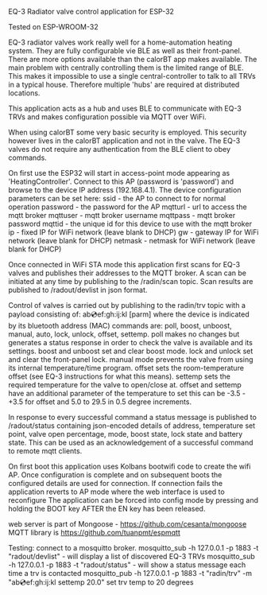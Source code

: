EQ-3 Radiator valve control application for ESP-32

Tested on ESP-WROOM-32

EQ-3 radiator valves work really well for a home-automation heating system. They are fully configurable 
vie BLE as well as their front-panel. There are more options available than the calorBT app makes 
available.
The main problem with centrally controlling them is the limited range of BLE. This makes it impossible
to use a single central-controller to talk to all TRVs in a typical house. Therefore multiple 'hubs'
are required at distributed locations.

This application acts as a hub and uses BLE to communicate with EQ-3 TRVs and makes configuration possible
via MQTT over WiFi. 

When using calorBT some very basic security is employed. This security however lives in the calorBT 
application and not in the valve. The EQ-3 valves do not require any authentication from the BLE client
to obey commands.

On first use the ESP32 will start in access-point mode appearing as 'HeatingController'. Connect to this
AP (password is 'password') and browse to the device IP address (192.168.4.1). The device configuration 
parameters can be set here:
ssid - the AP to connect to for normal operation
password - the password for the AP
mqtturl - url to access the mqtt broker
mqttuser - mqtt broker username
mqttpass - mqtt broker password
mqttid - the unique id for this device to use with the mqtt broker
ip - fixed IP for WiFi network (leave blank to DHCP)
gw - gateway IP for WiFi network (leave blank for DHCP)
netmask - netmask for WiFi network (leave blank for DHCP)

Once connected in WiFi STA mode this application first scans for EQ-3 valves and publishes their addresses 
to the MQTT broker. A scan can be initiated at any time by publishing to the /<mqttid>radin/scan topic. 
Scan results are published to /<mqttid>radout/devlist in json format.

Control of valves is carried out by publishing to the <mqttid>radin/trv topic with a payload consisting of:
ab:cd:ef:gh:ij:kl <command> [parm]
where the device is indicated by its bluetooth address (MAC)
commands are: poll, boost, unboost, manual, auto, lock, unlock, offset, settemp. 
poll makes no changes but generates a status response in order to check the valve is available and its settings.
boost and unboost set and clear boost mode.
lock and unlock set and clear the front-panel lock.
manual mode prevents the valve from using its internal temperature/time program.
offset sets the room-temperature offset (see EQ-3 instructions for what this means).
settemp sets the required temperature for the valve to open/close at. 
offset and settemp have an additional parameter of the temperature to set this can be -3.5 - +3.5 for offset and
5.0 to 29.5 in 0.5 degree increments.

In response to every successful command a status message is published to /<mqttid>radout/status containing json-encoded
details of address, temperature set point, valve open percentage, mode, boost state, lock state and battery state. This 
can be used as an acknowledgement of a successful command to remote mqtt clients.

On first boot this application uses Kolbans bootwifi code to create the wifi AP.
Once configuration is complete and on subsequent boots the configured details are used for connection.
If connection fails the application reverts to AP mode where the web interface is used to reconfigure
The application can be forced into config mode by pressing and holding the BOOT key AFTER the EN key has been released.

web server is part of Mongoose - https://github.com/cesanta/mongoose
MQTT library is https://github.com/tuanpmt/espmqtt

Testing:
connect to a mosquitto broker.
mosquitto_sub -h 127.0.0.1 -p 1883 -t "<mqttid>radout/devlist" - will display a list of discovered EQ-3 TRVs
mosquitto_sub -h 127.0.0.1 -p 1883 -t "<mqttid>radout/status" - will show a status message each time a trv is contacted
mosquitto_pub -h 127.0.0.1 -p 1883 -t "<mqttid>radin/trv" -m "ab:cd:ef:gh:ij:kl settemp 20.0" set trv temp to 20 degrees


